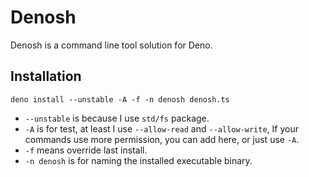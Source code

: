 # Denosh

Denosh is a command line tool solution for Deno.

## Installation

```
deno install --unstable -A -f -n denosh denosh.ts
```

* `--unstable` is because I use `std/fs` package.
* `-A` is for test, at least I use `--allow-read` and `--allow-write`, If your commands use more permission, you can add here, or just use `-A`.
* `-f` means override last install.
* `-n denosh` is for naming the installed executable binary.

